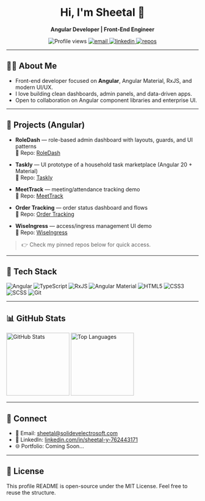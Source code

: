<div align="center">
  
# Hi, I'm Sheetal 👋  
**Angular Developer | Front-End Engineer**

<img src="https://komarev.com/ghpvc/?username=Sheetal0402&style=flat" alt="Profile views" />

<a href="mailto:sheetalyadav0402@gmail.com">
  <img src="https://img.shields.io/badge/Email-contact-blue?logo=gmail" alt="email">
</a>
<a href="https://www.linkedin.com/in/sheetal-y-762443171">
  <img src="https://img.shields.io/badge/LinkedIn-Connect-informational?logo=linkedin" alt="linkedin">
</a>
<a href="https://github.com/Sheetal0402?tab=repositories">
  <img src="https://img.shields.io/badge/Repos-Explore-lightgrey?logo=github" alt="repos">
</a>

</div>

---

## 👩‍💻 About Me
- Front-end developer focused on **Angular**, Angular Material, RxJS, and modern UI/UX.
- I love building clean dashboards, admin panels, and data-driven apps.
- Open to collaboration on Angular component libraries and enterprise UI.

---

## 🚀 Projects (Angular)
- **RoleDash** — role-based admin dashboard with layouts, guards, and UI patterns  
  🔗 Repo: [RoleDash](https://github.com/Sheetal0402/roledash)

- **Taskly** — UI prototype of a household task marketplace (Angular 20 + Material)  
  🔗 Repo: [Taskly](https://github.com/Sheetal0402/taskly)

- **MeetTrack** — meeting/attendance tracking demo  
  🔗 Repo: [MeetTrack](https://github.com/Sheetal0402/meettrack)

- **Order Tracking** — order status dashboard and flows  
  🔗 Repo: [Order Tracking](https://github.com/Sheetal0402/order-tracking)

- **WiseIngress** — access/ingress management UI demo  
  🔗 Repo: [WiseIngress](https://github.com/Sheetal0402/wiseingress)

> 👉 Check my pinned repos below for quick access.

---

## 🧰 Tech Stack
<p>
  <img alt="Angular" src="https://img.shields.io/badge/Angular-%23DD0031.svg?logo=angular&logoColor=white">
  <img alt="TypeScript" src="https://img.shields.io/badge/TypeScript-3178C6.svg?logo=typescript&logoColor=white">
  <img alt="RxJS" src="https://img.shields.io/badge/RxJS-B7178C.svg?logo=reactivex&logoColor=white">
  <img alt="Angular Material" src="https://img.shields.io/badge/Angular%20Material-757575.svg?logo=angular&logoColor=white">
  <img alt="HTML5" src="https://img.shields.io/badge/HTML5-E34F26.svg?logo=html5&logoColor=white">
  <img alt="CSS3" src="https://img.shields.io/badge/CSS3-1572B6.svg?logo=css3&logoColor=white">
  <img alt="SCSS" src="https://img.shields.io/badge/SCSS-CC6699.svg?logo=sass&logoColor=white">
  <img alt="Git" src="https://img.shields.io/badge/Git-F05032.svg?logo=git&logoColor=white">
</p>

---

## 📊 GitHub Stats
<p>
  <img height="165" alt="GitHub Stats" 
       src="https://github-readme-stats.vercel.app/api?username=Sheetal0402&show_icons=true&theme=transparent" />
  <img height="165" alt="Top Languages"
       src="https://github-readme-stats.vercel.app/api/top-langs/?username=Sheetal0402&layout=compact&langs_count=8&theme=transparent" />
</p>

---

## 🤝 Connect
- 📧 Email: [sheetal@solidevelectrosoft.com](mailto:sheetal@solidevelectrosoft.com)  
- 💼 LinkedIn: [linkedin.com/in/sheetal-y-762443171](https://www.linkedin.com/in/sheetal-y-762443171)  
- 🌐 Portfolio: Coming Soon...

---

## 📝 License
This profile README is open-source under the MIT License. Feel free to reuse the structure.
